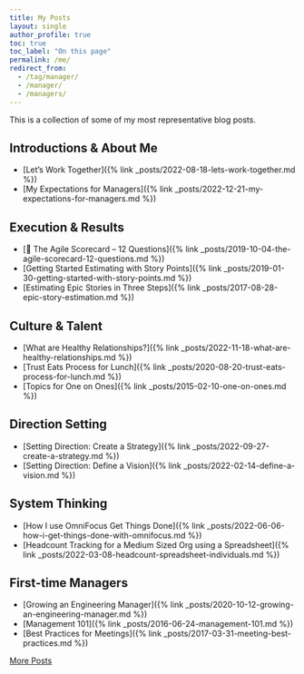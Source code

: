 ```yaml
---
title: My Posts
layout: single
author_profile: true
toc: true
toc_label: "On this page"
permalink: /me/
redirect_from:
  - /tag/manager/
  - /manager/
  - /managers/
---
```


This is a collection of some of my most representative blog posts.

## Introductions & About Me
- [Let’s Work Together]({% link _posts/2022-08-18-lets-work-together.md %})
- [My Expectations for Managers]({% link _posts/2022-12-21-my-expectations-for-managers.md %})

## Execution & Results
- [💯 The Agile Scorecard – 12 Questions]({% link _posts/2019-10-04-the-agile-scorecard-12-questions.md %})
- [Getting Started Estimating with Story Points]({% link _posts/2019-01-30-getting-started-with-story-points.md %})
- [Estimating Epic Stories in Three Steps]({% link _posts/2017-08-28-epic-story-estimation.md %})

## Culture & Talent 
- [What are Healthy Relationships?]({% link _posts/2022-11-18-what-are-healthy-relationships.md %})
- [Trust Eats Process for Lunch]({% link _posts/2020-08-20-trust-eats-process-for-lunch.md %})
- [Topics for One on Ones]({% link _posts/2015-02-10-one-on-ones.md %})

## Direction Setting 
- [Setting Direction: Create a Strategy]({% link _posts/2022-09-27-create-a-strategy.md %})
- [Setting Direction: Define a Vision]({% link _posts/2022-02-14-define-a-vision.md %})

## System Thinking
- [How I use OmniFocus Get Things Done]({% link _posts/2022-06-06-how-i-get-things-done-with-omnifocus.md %})
- [Headcount Tracking for a Medium Sized Org using a Spreadsheet]({% link _posts/2022-03-08-headcount-spreadsheet-individuals.md %})
<!-- TODO: Communication strategy -->
<!-- TODO: Execution strategy -->

## First-time Managers
- [Growing an Engineering Manager]({% link _posts/2020-10-12-growing-an-engineering-manager.md %})
- [Management 101]({% link _posts/2016-06-24-management-101.md %})
- [Best Practices for Meetings]({% link _posts/2017-03-31-meeting-best-practices.md %})

[More Posts](/blog/)
